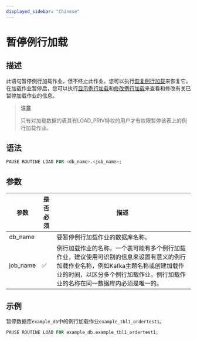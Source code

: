 ```yaml
---
displayed_sidebar: "Chinese"
---
```


# 暂停例行加载

## 描述

此语句暂停例行加载作业，但不终止此作业。您可以执行[恢复例行加载](./RESUME_ROUTINE_LOAD.md)来恢复它。在加载作业暂停后，您可以执行[显示例行加载](./SHOW_ROUTINE_LOAD.md)和[修改例行加载](./ALTER_ROUTINE_LOAD.md)来查看和修改有关已暂停加载作业的信息。

> **注意**
>
> 只有对加载数据的表具有LOAD_PRIV特权的用户才有权限暂停该表上的例行加载作业。

## 语法

```SQL
PAUSE ROUTINE LOAD FOR <db_name>.<job_name>;
```

## 参数

| 参数      | 是否必须 | 描述                                                         |
| --------- | -------- | ------------------------------------------------------------ |
| db_name   |          | 要暂停例行加载作业的数据库名称。                                  |
| job_name  | ✅        | 例行加载作业的名称。一个表可能有多个例行加载作业，建议使用可识别的信息来设置有意义的例行加载作业名称，例如Kafka主题名称或创建加载作业的时间，以区分多个例行加载作业。例行加载作业的名称在同一数据库内必须是唯一的。 |

## 示例

暂停数据库`example_db`中的例行加载作业`example_tbl1_ordertest1`。

```sql
PAUSE ROUTINE LOAD FOR example_db.example_tbl1_ordertest1;
```